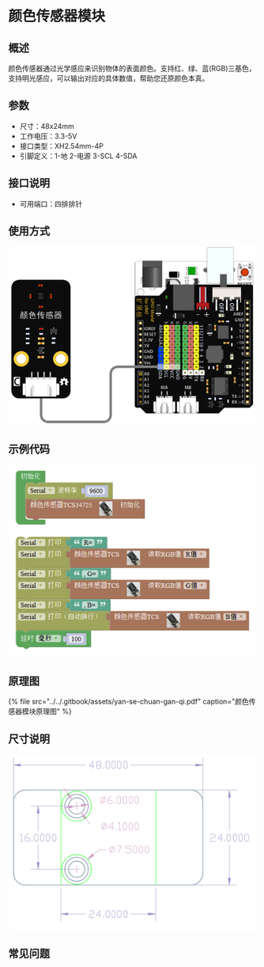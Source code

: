 # 颜色传感器模块

## 概述

颜色传感器通过光学感应来识别物体的表面颜色。支持红、绿、蓝\(RGB\)三基色，支持明光感应，可以输出对应的具体数值，帮助您还原颜色本真。

## 参数

* 尺寸：48x24mm
* 工作电压：3.3-5V
* 接口类型：XH2.54mm-4P
* 引脚定义：1-地 2-电源 3-SCL 4-SDA

## 接口说明

* 可用端口：四排排针

## 使用方式

![](../../.gitbook/assets/arduino-19.png)

## 示例代码

![](../../.gitbook/assets/arduino-81.png)

## 原理图

{% file src="../../.gitbook/assets/yan-se-chuan-gan-qi.pdf" caption="颜色传感器模块原理图" %}

## 尺寸说明

![](../../.gitbook/assets/arduino-01.png)

## 常见问题

